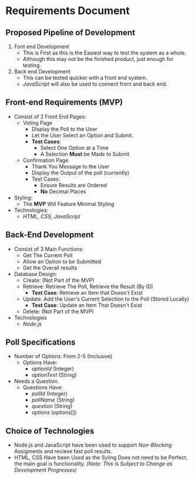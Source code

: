 # Requirements Document

## Proposed Pipeline of Development
1. Font end Development
    * This is First as this is the Easiest way to test the system as a whole.
    * Although this may not be the finished product, just enough for testing.
2. Back end Development
    * This can be tested quicker with a front end system.
    * *JavaScript* will also be used to connect front and back end.

## Front-end Requirements (MVP)
* Consist of 2 Front End Pages:
    * Voting Page
        * Display the Poll to the User
        * Let the User Select an Option and Submit.
        * **Test Cases**:
            * Select One Option at a Time
            * A Selection **Must** be Made to Submit
    * Confirmation Page
        * Thank You Message to the User
        * Display the Output of the poll (currently)
        * Test Cases:
            * Ensure Results are Ordered
            * **No** Decimal Places
* Styling:
    * The **MVP** Will Feature Minimal Styling
* Technologies:
    * *HTML, CSS, JavaScript*

## Back-End Development
* Consist of 3 Main Functions:
    * Get The Current Poll
    * Allow an Option to be Submitted
    * Get the Overall results
* Database Design:
    * Create: (Not Part of the MVP)
    * Retrieve: Retrieve The Poll, Retrieve the Result (By ID)
        * **Test Case**: Retrieve an Item that Doesn't Exist
    * Update: Add the User's Current Selection to the Poll (Stored Locally)
        * **Test Case**: Update an Item That Doesn't Exist
    * Delete: (Not Part of the MVP)
* Technologies
    * *Node.js*

## Poll Specifications
* Number of Options: From 2-5 (Inclusive)
    * Options Have:
        * *optionId* (Integer)
        * *optionText* (String)
* Needs a Question.
    * Questions Have:
        * *pollId* (Integer)
        * *pollName* (String)
        * *question* (String)
        * *options* (options[])

## Choice of Technologies
* Node.js and JavaScript have been used to support *Non-Blocking* Assigments and recieve fast poll results.
* HTML, CSS Have been Used as the Syling Does not need to be Perfect, the main goal is functionality.
*(Note: This is Subject to Change as Development Progresses)*